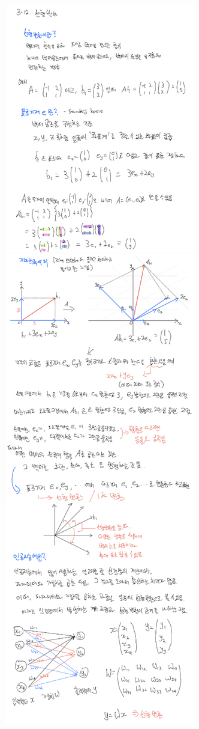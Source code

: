 <p align="center">
  <img width=700 alt="note" src="https://github.com/jasonheesanglee/theoretical_study/blob/main/Mathematics/data/3-12-Note-1.png">
  <img width=700 alt="note" src="https://github.com/jasonheesanglee/theoretical_study/blob/main/Mathematics/data/3-12-Note-2.png">
  <img width=700 alt="note" src="https://github.com/jasonheesanglee/theoretical_study/blob/main/Mathematics/data/3-12-Note-3.png">
</p>
